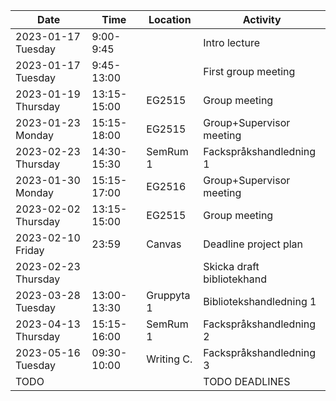 | Date                | Time        | Location   | Activity                   |
| ------------------- | ----------- | ---------- | -------------------------- |
| 2023-01-17 Tuesday  | 9:00-9:45   |            | Intro lecture              |
| 2023-01-17 Tuesday  | 9:45-13:00  |            | First group meeting        |
| 2023-01-19 Thursday | 13:15-15:00 | EG2515     | Group meeting              |
| 2023-01-23 Monday   | 15:15-18:00 | EG2515     | Group+Supervisor meeting   |
| 2023-02-23 Thursday | 14:30-15:30 | SemRum 1   | Fackspråkshandledning 1    |
| 2023-01-30 Monday   | 15:15-17:00 | EG2516     | Group+Supervisor meeting   |
| 2023-02-02 Thursday | 13:15-15:00 | EG2515     | Group meeting              |
| 2023-02-10 Friday   | 23:59       | Canvas     | Deadline project plan      |
| 2023-02-23 Thursday |             |            | Skicka draft bibliotekhand |
| 2023-03-28 Tuesday  | 13:00-13:30 | Gruppyta 1 | Bibliotekshandledning 1    |
| 2023-04-13 Thursday | 15:15-16:00 | SemRum 1   | Fackspråkshandledning 2    |
| 2023-05-16 Tuesday  | 09:30-10:00 | Writing C. | Fackspråkshandledning 3    |
| TODO                |             |            | TODO DEADLINES             |
